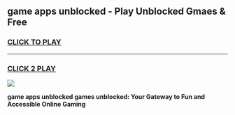 
## game apps unblocked - Play Unblocked Gmaes & Free
<h3>
<a href="https://news.freeplayer.one?title=game_apps_unblocked&ref=16F">CLICK TO PLAY</a></h3>
<hr>

<h3>
<a href="https://news.freeplayer.one?title=game_apps_unblocked&ref=16F">CLICK 2 PLAY</a>
  
</h3>

<a href="https://news.freeplayer.one?title=game_apps_unblocked&ref=16F/"><img src="https://clearcache.store/games.png"></a>


**game apps unblocked games unblocked: Your Gateway to Fun and Accessible Online Gaming**
